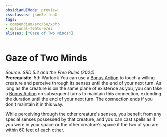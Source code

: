 ```yaml
---
obsidianUIMode: preview
cssclasses: json5e-feat
tags:
- compendium/src/5e/xphb
- optional-feature/ei
aliases: ["Gaze of Two Minds"]
---
```

# Gaze of Two Minds
*Source: SRD 5.2 and the Free Rules (2024)*  
**Prerequisite**: 5th Warlock
You can use a [Bonus Action](rules/variant-rules/bonus-action-xphb.md) to touch a willing creature and perceive through its senses until the end of your next turn. As long as the creature is on the same plane of existence as you, you can take a [Bonus Action](rules/variant-rules/bonus-action-xphb.md) on subsequent turns to maintain this connection, extending the duration until the end of your next turn. The connection ends if you don't maintain it in this way.

While perceiving through the other creature's senses, you benefit from any special senses possessed by that creature, and you can cast spells as if you were in your space or the other creature's space if the two of you are within 60 feet of each other.